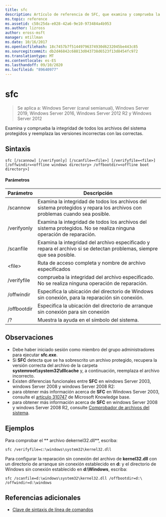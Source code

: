 ```yaml
---
title: sfc
description: Artículo de referencia de SFC, que examina y comprueba la integridad de todos los archivos del sistema protegidos y reemplaza las versiones incorrectas con las correctas.
ms.topic: reference
ms.assetid: c58c25da-e028-42a6-9e10-973484a4b953
ms.author: lizross
author: eross-msft
manager: mtillman
ms.date: 10/16/2017
ms.openlocfilehash: 18c7457b7f51449796374930d6232045be443c85
ms.sourcegitcommit: db2d46842c68813d043738d6523f13d8454fc972
ms.translationtype: MT
ms.contentlocale: es-ES
ms.lasthandoff: 09/10/2020
ms.locfileid: "89640977"
---
```

# <a name="sfc"></a>sfc

> Se aplica a: Windows Server (canal semianual), Windows Server 2019, Windows Server 2016, Windows Server 2012 R2 y Windows Server 2012

Examina y comprueba la integridad de todos los archivos del sistema protegidos y reemplaza las versiones incorrectas con las correctas.


## <a name="syntax"></a>Sintaxis
```
sfc [/scannow] [/verifyonly] [/scanfile=<file>] [/verifyfile=<file>] [/offwindir=<offline windows directory> /offbootdir=<offline boot directory>]
```

#### <a name="parameters"></a>Parámetros
|Parámetro|Descripción|
|-------|--------|
|/scannow|Examina la integridad de todos los archivos del sistema protegidos y repara los archivos con problemas cuando sea posible.|
|/verifyonly|Examina la integridad de todos los archivos del sistema protegidos. No se realiza ninguna operación de reparación.|
|/scanfile|Examina la integridad del archivo especificado y repara el archivo si se detectan problemas, siempre que sea posible.|
|\<file>|Ruta de acceso completa y nombre de archivo especificados|
|/verifyfile|comprueba la integridad del archivo especificado. No se realiza ninguna operación de reparación.|
|/offwindir|Especifica la ubicación del directorio de Windows sin conexión, para la reparación sin conexión.|
|/offbootdir|Especifica la ubicación del directorio de arranque sin conexión para sin conexión|
|/?|Muestra la ayuda en el símbolo del sistema.|

## <a name="remarks"></a>Observaciones
-   Debe haber iniciado sesión como miembro del grupo administradores para ejecutar **sfc.exe**.
-   Si **SFC** detecta que se ha sobrescrito un archivo protegido, recupera la versión correcta del archivo de la carpeta **systemroot\system32\dllcache** y, a continuación, reemplaza el archivo incorrecto.
-   Existen diferencias funcionales entre **SFC** en windows Server 2003, windows Server 2008 y windows Server 2008 R2:
-   para obtener más información acerca de **SFC** en Windows Server 2003, consulte el [artículo 310747](https://go.microsoft.com/fwlink/?LinkId=227069) de Microsoft Knowledge base.
-   para obtener más información acerca de **SFC** en windows Server 2008 y windows Server 2008 R2, consulte [Comprobador de archivos del sistema](https://go.microsoft.com/fwlink/?LinkId=227071).

## <a name="examples"></a>Ejemplos
Para comprobar el ** archivo dekernel32.dll**, escriba:
```
sfc /verifyfile=c:\windows\system32\kernel32.dll
```
Para configurar la reparación sin conexión del archivo de **kernel32.dll** con un directorio de arranque sin conexión establecido en **d:** y el directorio de Windows sin conexión establecido en **d:\Windows**, escriba:
```
sfc /scanfile=d:\windows\system32\kernel32.dll /offbootdir=d:\ /offwindir=d:\windows
```

## <a name="additional-references"></a>Referencias adicionales
- [Clave de sintaxis de línea de comandos](command-line-syntax-key.md)

